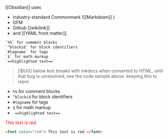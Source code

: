 [[Obsidian]] uses 
- industry-standard Commonmark ([[Markdown]] )
- GFM
- Github [[wikilink]]
- and [[YAML front matter]]. 

```txt
`%%` for comment blocks
`^blockid` for block identifiers
`#tagname` for tags
`$` for math markup
`==highlighted text==`
```

> [!BUG]
> below text breaks with mkdocs when converted to HTML, until that bug is unresolved, see the code sample above. keeping this to repro

-   `%%` for comment blocks
-   `^blockid` for block identifiers
-   `#tagname` for tags
-   `$` for math markup
-   ` ==highlighted text==`

<font color="red"> This text is red </font>
```HTML
<font color="red"> This text is red </font>
```